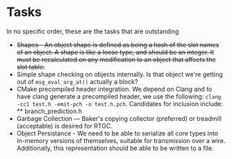 # Tasks

In no specific order, these are the tasks that are outstanding

* ~~Shapes - An object shape is defined as being a hash of the slot names of an object. A shape is like a loose type, and should be an integer. It must be recalculated on any modification to an object that affects the slot table.~~
* Simple shape checking on objects internally. Is that object we're getting out of `msg_eval_arg_at()` actually a block?
* CMake precompiled header integration. We depend on Clang and to have clang generate a precompiled header, we use the following: `clang -cc1 test.h -emit-pch -o test.h.pch`. Candidates for inclusion include:
** branch_prediction.h
* Garbage Collection — Baker's copying collector (preferred) or treadmill (acceptable) is desired for RTGC.
* Object Persistance - We need to be able to serialize all core types into in-memory versions of themselves, suitable for transmission over a wire. Additionally, this representation should be able to be written to a file.